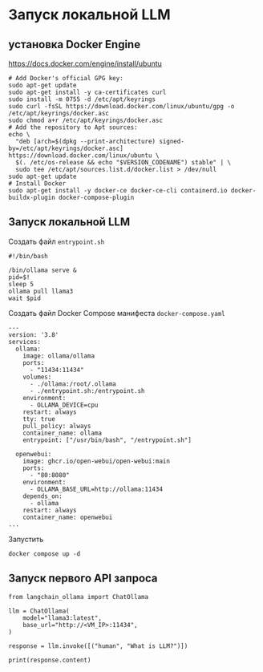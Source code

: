 # Запуск локальной LLM
## установка Docker Engine
https://docs.docker.com/engine/install/ubuntu
```
# Add Docker's official GPG key:
sudo apt-get update
sudo apt-get install -y ca-certificates curl
sudo install -m 0755 -d /etc/apt/keyrings
sudo curl -fsSL https://download.docker.com/linux/ubuntu/gpg -o /etc/apt/keyrings/docker.asc
sudo chmod a+r /etc/apt/keyrings/docker.asc
# Add the repository to Apt sources:
echo \
  "deb [arch=$(dpkg --print-architecture) signed-by=/etc/apt/keyrings/docker.asc] https://download.docker.com/linux/ubuntu \
  $(. /etc/os-release && echo "$VERSION_CODENAME") stable" | \
  sudo tee /etc/apt/sources.list.d/docker.list > /dev/null
sudo apt-get update
# Install Docker
sudo apt-get install -y docker-ce docker-ce-cli containerd.io docker-buildx-plugin docker-compose-plugin
```

## Запуск локальной LLM
Создать файл `entrypoint.sh`
```
#!/bin/bash

/bin/ollama serve &
pid=$!
sleep 5
ollama pull llama3
wait $pid
```
Создать файл Docker Compose манифеста `docker-compose.yaml`
```
---
version: '3.8'
services:
  ollama:
    image: ollama/ollama
    ports:
      - "11434:11434"
    volumes:
      - ./ollama:/root/.ollama
      - ./entrypoint.sh:/entrypoint.sh
    environment:
      - OLLAMA_DEVICE=cpu
    restart: always
    tty: true
    pull_policy: always
    container_name: ollama
    entrypoint: ["/usr/bin/bash", "/entrypoint.sh"]

  openwebui:
    image: ghcr.io/open-webui/open-webui:main
    ports:
      - "80:8080"
    environment:
      - OLLAMA_BASE_URL=http://ollama:11434
    depends_on:
      - ollama
    restart: always
    container_name: openwebui
...
```
Запустить
```
docker compose up -d
```

## Запуск первого API запроса
```
from langchain_ollama import ChatOllama

llm = ChatOllama(
    model="llama3:latest",
    base_url="http://<VM_IP>:11434",
)

response = llm.invoke([("human", "What is LLM?")])

print(response.content)
```